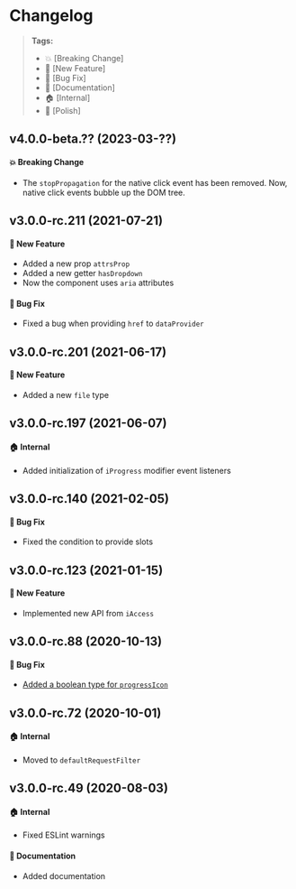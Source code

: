 Changelog
=========

> **Tags:**
> - :boom:       [Breaking Change]
> - :rocket:     [New Feature]
> - :bug:        [Bug Fix]
> - :memo:       [Documentation]
> - :house:      [Internal]
> - :nail_care:  [Polish]

## v4.0.0-beta.?? (2023-03-??)

#### :boom: Breaking Change

* The `stopPropagation` for the native click event has been removed.
  Now, native click events bubble up the DOM tree.

## v3.0.0-rc.211 (2021-07-21)

#### :rocket: New Feature

* Added a new prop `attrsProp`
* Added a new getter `hasDropdown`
* Now the component uses `aria` attributes

#### :bug: Bug Fix

* Fixed a bug when providing `href` to `dataProvider`

## v3.0.0-rc.201 (2021-06-17)

#### :rocket: New Feature

* Added a new `file` type

## v3.0.0-rc.197 (2021-06-07)

#### :house: Internal

* Added initialization of `iProgress` modifier event listeners

## v3.0.0-rc.140 (2021-02-05)

#### :bug: Bug Fix

* Fixed the condition to provide slots

## v3.0.0-rc.123 (2021-01-15)

#### :rocket: New Feature

* Implemented new API from `iAccess`

## v3.0.0-rc.88 (2020-10-13)

#### :bug: Bug Fix

* [Added a boolean type for `progressIcon`](https://github.com/V4Fire/Client/pull/409/files)

## v3.0.0-rc.72 (2020-10-01)

#### :house: Internal

* Moved to `defaultRequestFilter`

## v3.0.0-rc.49 (2020-08-03)

#### :house: Internal

* Fixed ESLint warnings

#### :memo: Documentation

* Added documentation
